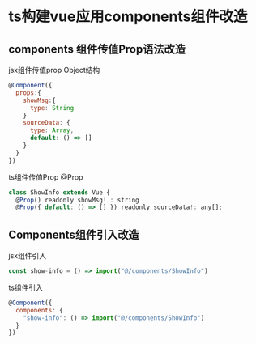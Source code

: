 # ts构建vue应用components组件改造

## components 组件传值Prop语法改造

jsx组件传值prop Object结构

```javascript
@Component({
  props:{
    showMsg:{
      type: String
    }
    sourceData: {
      type: Array,
      default: () => []
    }
  }
})
```

ts组件传值Prop @Prop

```javascript
class ShowInfo extends Vue {
  @Prop() readonly showMsg! : string
  @Prop({ default: () => [] }) readonly sourceData!: any[];
```

## Components组件引入改造

jsx组件引入

```javascript
const show-info = () => import("@/components/ShowInfo")
```

ts组件引入

```javascript
@Component({
  components: {
    "show-info": () => import("@/components/ShowInfo")
  }
})
```

